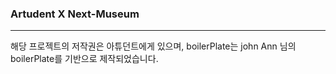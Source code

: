 ### Artudent X Next-Museum
---
해당 프로젝트의 저작권은 아튜던트에게 있으며, boilerPlate는 john Ann 님의 boilerPlate를 기반으로 제작되었습니다.
